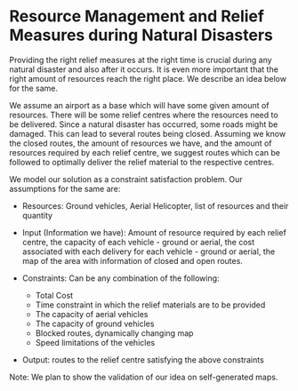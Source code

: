 # Resource Management and Relief Measures during Natural Disasters
Providing the right relief measures at the right time is crucial during any natural disaster and also after it occurs. It is even more important that the right amount of resources reach the right place. We describe an idea below for the same.

We assume an airport as a base which will have some given amount of resources. There will be some relief centres where the resources need to be delivered.  Since a natural disaster has occurred, some roads might be damaged. This can lead to several routes being closed. Assuming we know the closed routes, the amount of resources we have, and the amount of resources required by each relief centre, we suggest routes which can be followed to optimally deliver the relief material to the respective centres.

We model our solution as a constraint satisfaction problem. Our assumptions for the same are:

* Resources: Ground vehicles, Aerial Helicopter, list of resources and their quantity

* Input (Information we have): Amount of resource required by each relief centre, the capacity of each vehicle -  ground or aerial, the cost associated with each delivery for each vehicle - ground or aerial, the map of the area with information of closed and open routes.

* Constraints: Can be any combination of the following:
  * Total Cost
  * Time constraint in which the relief materials are to be provided
  * The capacity of aerial vehicles
  * The capacity of ground vehicles
  * Blocked routes, dynamically changing map
  * Speed limitations of the vehicles

* Output: routes to the relief centre satisfying the above constraints

Note: We plan to show the validation of our idea on self-generated maps.

